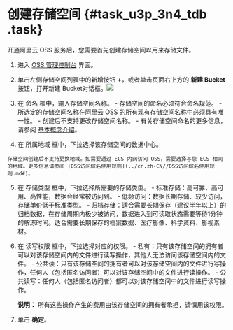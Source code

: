 # 创建存储空间 {#task_u3p_3n4_tdb .task}

开通阿里云 OSS 服务后，您需要首先创建存储空间以用来存储文件。

1.   进入 [OSS 管理控制台](https://oss.console.aliyun.com/) 界面。 
2.   单击左侧存储空间列表中的新增按钮 **+**，或者单击页面右上方的 **新建 Bucket** 按钮，打开新建 Bucket对话框。![](http://static-aliyun-doc.oss-cn-hangzhou.aliyuncs.com/assets/img/4333/933_zh-CN.png)

 
3.   在 命名 框中，输入存储空间名称。 
    -   存储空间的命名必须符合命名规范。
    -   所选定的存储空间名称在阿里云 OSS 的所有现有存储空间名称中必须具有唯一性。
    -   创建后不支持更改存储空间名称。
    -   有关存储空间命名的更多信息，请参阅 [基本概念介绍](../cn.zh-CN/开发指南/基本概念介绍.md#)。
4.   在 所属地域 框中，下拉选择该存储空间的数据中心。 

    存储空间创建后不支持更换地域。如需要通过 ECS 内网访问 OSS，需要选择与您 ECS 相同的地域。更多信息请参阅 [OSS访问域名使用规则](../cn.zh-CN//OSS访问域名使用规则.md#)。

5.   在 存储类型 框中，下拉选择所需要的存储类型。 
    -   标准存储：高可靠、高可用、高性能，数据会经常被访问到。
    -   低频访问：数据长期存储、较少访问，存储单价低于标准类型。
    -   归档存储：适合需要长期保存（建议半年以上）的归档数据，在存储周期内极少被访问，数据进入到可读取状态需要等待1分钟的解冻时间。适合需要长期保存的档案数据、医疗影像、科学资料、影视素材。
6.   在 读写权限 框中，下拉选择对应的权限。 
    -   私有：只有该存储空间的拥有者可以对该存储空间内的文件进行读写操作，其他人无法访问该存储空间内的文件。
    -   公共读：只有该存储空间的拥有者可以对该存储空间内的文件进行写操作，任何人（包括匿名访问者）可以对该存储空间中的文件进行读操作。
    -   公共读写：任何人（包括匿名访问者）都可以对该存储空间中的文件进行读写操作。

        **说明：** 所有这些操作产生的费用由该存储空间的拥有者承担，请慎用该权限。

7.   单击 **确定**。 


